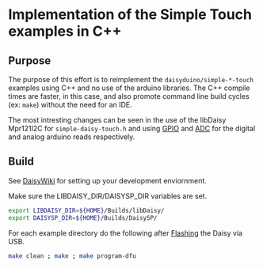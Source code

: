 # Implementation of the Simple Touch examples in C++

## Purpose

The purpose of this effort is to reimplement the
`daisyduino/simple-*-touch` examples using C++ and no use of the arduino
libraries. The C++ compile times are faster, in this case, and also promote
command line build cycles (ex: `make`) without the need for an IDE.

The most intresting changes can be seen in the use of the libDaisy Mpr121I2C for
`simple-daisy-touch.h` and using 
[GPIO](https://electro-smith.github.io/libDaisy/md_doc_2md_2__a1___getting-_started-_g_p_i_o.html)
and [ADC](https://electro-smith.github.io/libDaisy/md_doc_2md_2__a4___getting-_started-_a_d_cs.html) for the digital and analog arduino reads respectively.

## Build

See [DaisyWiki](https://github.com/electro-smith/DaisyWiki/wiki/1.-Setting-Up-Your-Development-Environment) for setting up your development
enviornment. 

Make sure the LIBDAISY_DIR/DAISYSP_DIR variables are set.

```bash
export LIBDAISY_DIR=${HOME}/Builds/libDaisy/
export DAISYSP_DIR=${HOME}/Builds/DaisySP/
```

For each example directory do the following after 
[Flashing](https://github.com/electro-smith/DaisyWiki/wiki/1.-Setting-Up-Your-Development-Environment#4-Run-the-Blink-Example)
the Daisy via USB.

```bash
make clean ; make ; make program-dfu
```